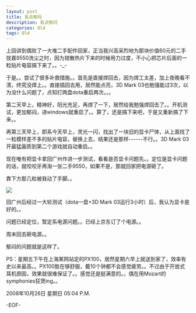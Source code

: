 ```yaml
---
layout: post
title: 有点郁闷
description: 有点郁闷
categories: Old
tags: Old
---
```

上回讲到偶败了一大堆二手配件回家，正当我兴高采烈地为那块价值60元的二手技嘉9550洗尘之时，因为钳散热片下来的时候用力过度，不小心把芯片后面的一粒贴片电容搞下来了。。-\_-  
  
于是。。尝试了很多补救措施。。首先是直接焊回去，因为焊工太差，加上夜晚看不清，终究没焊上。。直接插回去用，居然能点亮，3D Mark 03也勉强能过3次，以为没什么问题了，点知打两盘dota重启两次。。。  
  
第二天早上，精神好，阳光充足，再焊了一下，居然给我勉强焊回去了。。开机测试，更加郁闷，进windows就重启了。。算了，还是搞下来吧，于是又重新搞了下来。。  
  
再第三天早上，即系今天早上，灵光一闪，找出了一块旧的显卡尸体，从上面找了一粒模样差不多的贴片电容，替换上去，结果还是那样------不行。。3D Mark 03开最猛画质到第二个游戏就自动重启。。  
  
现在唯有把显卡拿回广州作进一步测试，看看是否显卡问题先。。定位是显卡问题的话，就咬咬牙再淘一张二手9550，如果不是，那就回家把电源砸了。  
  
靠下方那几粒被我动了手脚。。  

![](http://hiphotos.baidu.com/vcone/pic/item/27879e039ef55393d53f7c22.jpg)
  
  
回广州后经过一大轮测试（dota一盘+3D Mark 03运行3小时）后，我认为显卡是好的。。  
  
问题已经定位，暂定系电源问题。。已经上京东订了个电源。。  
  
周末回去砸电源。。  
  
郁闷的问题就是这样了。  
  
PS：星期五下午在上海某网站定的PX100，居然星期六早上就送到家了，效率有史以来最高。。PX100胜在够舒服，戴10个钟都不会感觉疲劳。。不过由于开放式耳机原因，效果就很难保证了。。感觉还是挺满意的。。偶在用Mozart的symphonies狂煲ing。。

2008年10月26日 星期日  05:04 P.M.

-EOF-